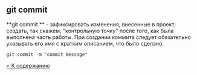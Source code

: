 ## git commit

**git commit ** - зафиксировать изменения, внесенные в проект; создать, так скажем, "контрольную точку" после того, как была выполнена часть работы. При создании коммита следует обязательно указывать его имя с кратким описанием, что было сделано. 


```bash=
git commit -m "commit message"
```

[< К содержанию](./readme.md)
